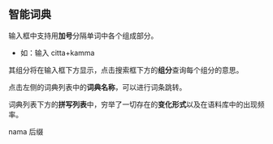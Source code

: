 ## 智能词典

输入框中支持用**加号**分隔单词中各个组成部分。

-   如：输入 citta+kamma

其组分将在输入框下方显示，点击搜索框下方的**组分**查询每个组分的意思。

点击左侧的词典列表中的**词典名称**，可以进行词条跳转。

词典列表下方的**拼写列表**中，穷举了一切存在的**变化形式**以及在语料库中的出现频率。

nama
后缀
